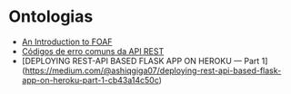 
# Ontologias

* [An Introduction to FOAF](https://www.xml.com/pub/a/2004/02/04/foaf.html)
* [Códigos de erro comuns da API REST](https://msdn.microsoft.com/pt-br/windows/desktop/dd179357)
* [DEPLOYING REST-API BASED FLASK APP ON HEROKU — Part 1]   (https://medium.com/@ashiqgiga07/deploying-rest-api-based-flask-app-on-heroku-part-1-cb43a14c50c)
